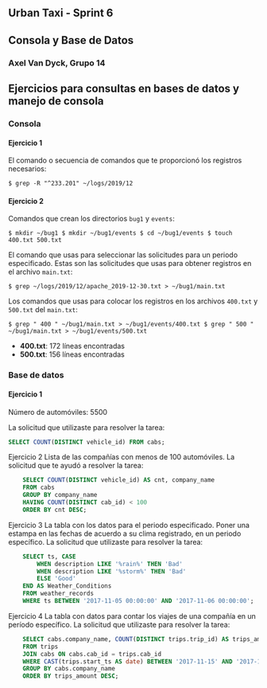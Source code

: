 ## Urban Taxi - Sprint 6
## Consola y Base de Datos
### Axel Van Dyck, Grupo 14

## Ejercicios para consultas en bases de datos y manejo de consola

### Consola

#### Ejercicio 1
El comando o secuencia de comandos que te proporcionó los registros necesarios:

    $ grep -R "^233.201" ~/logs/2019/12


#### Ejercicio 2
Comandos que crean los directorios `bug1` y `events`:

    $ mkdir ~/bug1 $ mkdir ~/bug1/events $ cd ~/bug1/events $ touch 400.txt 500.txt

El comando que usas para seleccionar las solicitudes para un periodo especificado. Estas son las solicitudes que usas para obtener registros en el archivo `main.txt`:

    $ grep ~/logs/2019/12/apache_2019-12-30.txt > ~/bug1/main.txt

Los comandos que usas para colocar los registros en los archivos `400.txt` y `500.txt` del `main.txt`:
    
    $ grep " 400 " ~/bug1/main.txt > ~/bug1/events/400.txt $ grep " 500 " ~/bug1/main.txt > ~/bug1/events/500.txt


- **400.txt**: 172 líneas encontradas  
- **500.txt**: 156 líneas encontradas

### Base de datos

#### Ejercicio 1
Número de automóviles:
5500

La solicitud que utilizaste para resolver la tarea:
```sql
SELECT COUNT(DISTINCT vehicle_id) FROM cabs;
```


Ejercicio 2
Lista de las compañías con menos de 100 automóviles. La solicitud que te ayudó a resolver la tarea:

```sql
    SELECT COUNT(DISTINCT vehicle_id) AS cnt, company_name 
    FROM cabs 
    GROUP BY company_name 
    HAVING COUNT(DISTINCT cab_id) < 100 
    ORDER BY cnt DESC;
```

Ejercicio 3
La tabla con los datos para el periodo especificado. Poner una estampa en las fechas de acuerdo a su clima registrado, en un periodo específico. La solicitud que utilizaste para resolver la tarea:

```sql
    SELECT ts, CASE
        WHEN description LIKE '%rain%' THEN 'Bad' 
        WHEN description LIKE '%storm%' THEN 'Bad' 
        ELSE 'Good' 
    END AS Weather_Conditions  
    FROM weather_records 
    WHERE ts BETWEEN '2017-11-05 00:00:00' AND '2017-11-06 00:00:00';
```

Ejercicio 4
La tabla con datos para contar los viajes de una compañía en un período específico. La solicitud que utilizaste para resolver la tarea:
   
```sql 
    SELECT cabs.company_name, COUNT(DISTINCT trips.trip_id) AS trips_amount 
    FROM trips 
    JOIN cabs ON cabs.cab_id = trips.cab_id 
    WHERE CAST(trips.start_ts AS date) BETWEEN '2017-11-15' AND '2017-11-16' 
    GROUP BY cabs.company_name 
    ORDER BY trips_amount DESC;
```